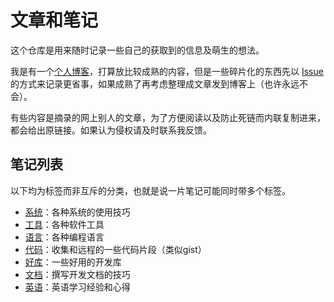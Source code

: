 # 文章和笔记

这个仓库是用来随时记录一些自己的获取到的信息及萌生的想法。

我是有一个[个人博客](https://blog.chen3feng.top/)，打算放比较成熟的内容，但是一些碎片化的东西先以 [Issue](https://github.com/chen3feng/article/issues) 的方式来记录更省事，如果成熟了再考虑整理成文章发到博客上（也许永远不会）。

有些内容是摘录的网上别人的文章，为了方便阅读以及防止死链而内联复制进来，都会给出原链接。如果认为侵权请及时联系我反馈。

## 笔记列表

以下均为标签而非互斥的分类，也就是说一片笔记可能同时带多个标签。

- [系统](https://github.com/chen3feng/article/issues?q=label%3Atype%3Asystem)：各种系统的使用技巧
- [工具](https://github.com/chen3feng/article/issues?q=label%3Atype%3Atool)：各种软件工具
- [语言](https://github.com/chen3feng/article/issues?q=label%3Atype%3Alang)：各种编程语言
- [代码](https://github.com/chen3feng/article/issues?q=label%3Atype%3Acode)：收集和远程的一些代码片段（类似gist）
- [好库](https://github.com/chen3feng/article/issues?q=label%3Atype%3Alibrary)：一些好用的开发库
- [文档](https://github.com/chen3feng/article/issues?q=label%3Adocumentation)：撰写开发文档的技巧
- [英语](https://github.com/chen3feng/article/issues?q=label%3Atype%3Aenglish)：英语学习经验和心得
